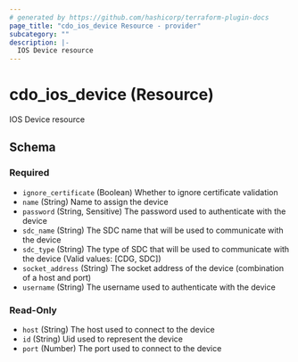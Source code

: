 ```yaml
---
# generated by https://github.com/hashicorp/terraform-plugin-docs
page_title: "cdo_ios_device Resource - provider"
subcategory: ""
description: |-
  IOS Device resource
---
```


# cdo_ios_device (Resource)

IOS Device resource



<!-- schema generated by tfplugindocs -->
## Schema

### Required

- `ignore_certificate` (Boolean) Whether to ignore certificate validation
- `name` (String) Name to assign the device
- `password` (String, Sensitive) The password used to authenticate with the device
- `sdc_name` (String) The SDC name that will be used to communicate with the device
- `sdc_type` (String) The type of SDC that will be used to communicate with the device (Valid values: [CDG, SDC])
- `socket_address` (String) The socket address of the device (combination of a host and port)
- `username` (String) The username used to authenticate with the device

### Read-Only

- `host` (String) The host used to connect to the device
- `id` (String) Uid used to represent the device
- `port` (Number) The port used to connect to the device
